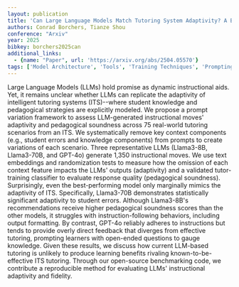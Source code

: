 ```yaml
---
layout: publication
title: 'Can Large Language Models Match Tutoring System Adaptivity? A Benchmarking Study'
authors: Conrad Borchers, Tianze Shou
conference: "Arxiv"
year: 2025
bibkey: borchers2025can
additional_links:
  - {name: "Paper", url: 'https://arxiv.org/abs/2504.05570'}
tags: ['Model Architecture', 'Tools', 'Training Techniques', 'Prompting', 'GPT', 'Reinforcement Learning']
---
```

Large Language Models (LLMs) hold promise as dynamic instructional aids. Yet,
it remains unclear whether LLMs can replicate the adaptivity of intelligent
tutoring systems (ITS)--where student knowledge and pedagogical strategies are
explicitly modeled. We propose a prompt variation framework to assess
LLM-generated instructional moves' adaptivity and pedagogical soundness across
75 real-world tutoring scenarios from an ITS. We systematically remove key
context components (e.g., student errors and knowledge components) from prompts
to create variations of each scenario. Three representative LLMs (Llama3-8B,
Llama3-70B, and GPT-4o) generate 1,350 instructional moves. We use text
embeddings and randomization tests to measure how the omission of each context
feature impacts the LLMs' outputs (adaptivity) and a validated tutor-training
classifier to evaluate response quality (pedagogical soundness). Surprisingly,
even the best-performing model only marginally mimics the adaptivity of ITS.
Specifically, Llama3-70B demonstrates statistically significant adaptivity to
student errors. Although Llama3-8B's recommendations receive higher pedagogical
soundness scores than the other models, it struggles with instruction-following
behaviors, including output formatting. By contrast, GPT-4o reliably adheres to
instructions but tends to provide overly direct feedback that diverges from
effective tutoring, prompting learners with open-ended questions to gauge
knowledge. Given these results, we discuss how current LLM-based tutoring is
unlikely to produce learning benefits rivaling known-to-be-effective ITS
tutoring. Through our open-source benchmarking code, we contribute a
reproducible method for evaluating LLMs' instructional adaptivity and fidelity.

